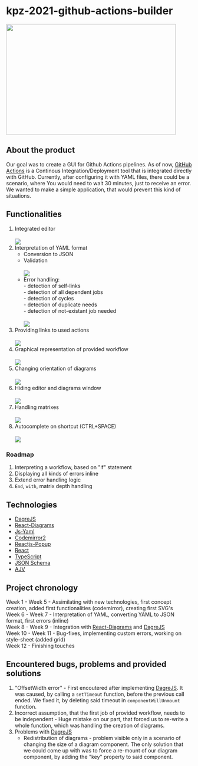 # kpz-2021-github-actions-builder
  <img align=center width="460" height="300" src="https://cdn.galleries.smcloud.net/t/galleries/gf-VDt5-Pkub-mkWa_nie-zyje-bob-budowniczy-aktor-podkladajacy-glos-mial-62-lata-664x442-nocrop.jpg"></img>
## About the product
  Our goal was to create a GUI for Github Actions pipelines. As of now, [GitHub Actions](https://github.com/features/actions) is a Continous Integration/Deployment tool that is integrated directly with GitHub. Currently, after configuring it with YAML files, there could be a scenario, where You would need to wait 30 minutes, just to receive an error. We wanted to make a simple application, that would prevent this kind of situations.
## Functionalities
   1. Integrated editor <br><br>
   <img align=center src="https://i.imgur.com/yUIHuAw.png"></img>
   2. Interpretation of YAML format
      * Conversion to JSON
      * Validation <br><br>
      <img align=center src="https://i.imgur.com/NtIlAQE.png"></img>
      * Error handling: <br> - detection of self-links <br> - detection of all dependent jobs <br> - detection of cycles <br> - detection of duplicate needs <br> - detection of not-existant job needed<br><br>
      <img align=center src="https://i.imgur.com/UGTGhsf.png"></img>
   3. Providing links to used actions <br><br>
   <img align=center src="https://i.imgur.com/fxIj9B1.png"></img>
   4. Graphical representation of provided workflow <br><br>
   <img align=center src="https://i.imgur.com/EgxXz61.png"></img>
   5. Changing orientation of diagrams <br><br>
   <img align=center src="https://cdn.discordapp.com/attachments/557975485892657173/851748201811935292/Actions_builder_-_Google_Chrome_2021-06-08_10-59-46.gif"></img>
   6. Hiding editor and diagrams window <br><br>
   <img align=center src="https://cdn.discordapp.com/attachments/557975485892657173/851750761196814366/Actions-builder-Google-Chrome-2021-06-08-11-06-57.gif"></img>
   7. Handling matrixes <br><br>
   <img align=center src="https://cdn.discordapp.com/attachments/557975485892657173/851783582413488148/Actions-builder--Brave-2021-06-08-13-21-50.gif"></img>
   8. Autocomplete on shortcut (CTRL+SPACE)<br><br>
   <img align=center src="https://cdn.discordapp.com/attachments/557975485892657173/851859589514919986/2021-06-08-18-23-49.gif"></img> 
    
### Roadmap
1. Interpreting a workflow, based on "if" statement
2. Displaying all kinds of errors inline
3. Extend error handling logic
4. `End`, `with`, matrix depth handling
## Technologies
* [DagreJS](https://github.com/dagrejs/dagre/wiki)
* [React-Diagrams](https://github.com/projectstorm/react-diagrams)
* [Js-Yaml](https://www.npmjs.com/package/js-yaml)
* [Codemirror2](https://www.npmjs.com/package/react-codemirror2)
* [Reactjs-Popup](https://www.npmjs.com/package/reactjs-popup)
* [React](https://reactjs.org/)
* [TypeScript](https://www.typescriptlang.org/)
* [JSON Schema](https://json-schema.org/)
* [AJV](https://ajv.js.org/)
## Project chronology
Week 1 - Week 5 - Assimilating with new technologies, first concept creation, added first functionalities (codemirror), creating first SVG's <br>
Week 6 - Week 7 - Interpretation of YAML, converting YAML to JSON format, first errors (inline) <br>
Week 8 - Week 9 - Integration with [React-Diagrams](https://github.com/projectstorm/react-diagrams) and [DagreJS](https://github.com/dagrejs/dagre/wiki) <br>
Week 10 - Week 11 - Bug-fixes, implementing custom errors, working on style-sheet (added grid) <br>
Week 12 - Finishing touches <br>
## Encountered bugs, problems and provided solutions
1. "OffsetWidth error" - First encoutered after implementing [DagreJS](https://github.com/dagrejs/dagre/wiki). It was caused, by calling a `setTimeout` function, before the previous call ended. We fixed it, by deleting said timeout in `componentWillUnmount` function. 
2. Incorrect assumption, that the first job of provided workflow, needs to be independent - Huge mistake on our part, that forced us to re-write a whole function, which was handling the creation of diagrams. 
3. Problems with [DagreJS](https://github.com/dagrejs/dagre/wiki)
    * Redistribution of diagrams - problem visible only in a scenario of changing the size of a diagram component. The only solution that we could come up with was to force a re-mount of our diagram component, by adding the "key" property to said component.




